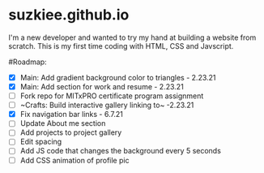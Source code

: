 # suzkiee.github.io

I'm a new developer and wanted to try my hand at building a website from scratch. This is my first time coding with HTML, CSS and Javscript.

#Roadmap: 
- [x] Main: Add gradient background color to triangles - 2.23.21
- [x] Main: Add section for work and resume - 2.23.21
- [ ] Fork repo for MITxPRO certificate program assignment
- [ ] ~Crafts: Build interactive gallery linking to~ -2.23.21
- [x] Fix navigation bar links - 6.7.21
- [ ] Update About me section
- [ ] Add projects to project gallery 
- [ ] Edit spacing
- [ ] Add JS code that changes the background every 5 seconds
- [ ] Add CSS animation of profile pic 
